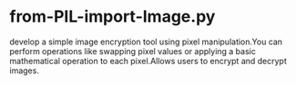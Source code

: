 # from-PIL-import-Image.py
develop a simple image encryption tool using pixel manipulation.You can perform operations like swapping pixel values or applying a basic mathematical operation to each pixel.Allows users to encrypt and decrypt images.
